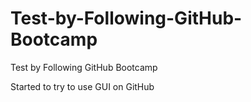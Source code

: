 # Test-by-Following-GitHub-Bootcamp
Test by Following GitHub Bootcamp

Started to try to use GUI on GitHub
